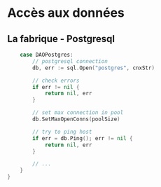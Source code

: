 <!-- .slide: class="with-code" -->

# Accès aux données

## La fabrique - Postgresql

```go
    case DAOPostgres:
    	// postgresql connection
    	db, err := sql.Open("postgres", cnxStr)

    	// check errors
    	if err != nil {
    		return nil, err
    	}

    	// set max connection in pool
    	db.SetMaxOpenConns(poolSize)

    	// try to ping host
    	if err = db.Ping(); err != nil {
    		return nil, err
    	}

        // ...
    }
}
```
